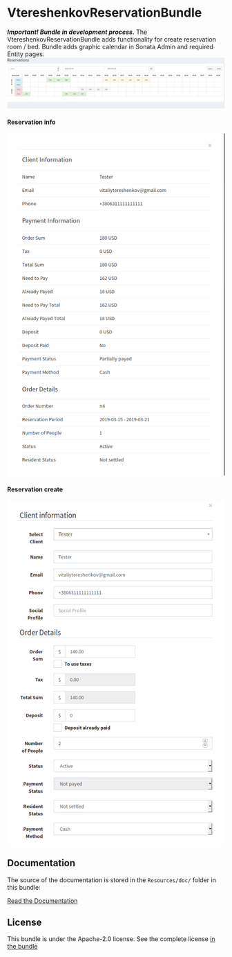 # VtereshenkovReservationBundle
***Important! Bundle in development process.***
The VtereshenkovReservationBundle adds  functionality for create reservation room / bed. Bundle adds graphic calendar in Sonata Admin and required Entity pages.
![Alt text](Resources/doc/reservation_calendar.png?raw=true "Screenshot")
####  Reservation info

![](Resources/doc/reservation_info.png?raw=true "Screenshot") 

####  Reservation create

![](Resources/doc/reservation_create.png?raw=true "Screenshot")


Documentation
-------------

The source of the documentation is stored in the `Resources/doc/` folder
in this bundle:

[Read the Documentation](Resources/doc/index.rst)

License
-------

This bundle is under the Apache-2.0 license. See the complete license [in the bundle](LICENSE)
